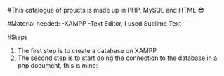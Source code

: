 #This catalogue of proucts is made up in PHP, MySQL and HTML  :sunglasses:

#Material needed:
-XAMPP
-Text Editor, I used Sublime Text

#Steps
1. The first step is to create a database on XAMPP
2. The second step is to start doing the connection to the database in a php document, this is mine: 

